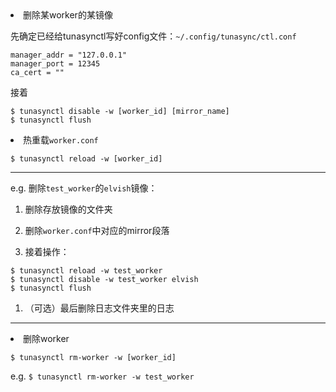 <li>删除某worker的某镜像

先确定已经给tunasynctl写好config文件：<code>~/.config/tunasync/ctl.conf</code>
<pre><code>manager_addr = "127.0.0.1"
manager_port = 12345
ca_cert = ""</code></pre>


接着
<pre><code>$ tunasynctl disable -w [worker_id] [mirror_name]
$ tunasynctl flush</code></pre>

<li>热重载<code>worker.conf</code>

<code>$ tunasynctl reload -w [worker_id]</code>

----

e.g. 删除<code>test_worker</code>的<code>elvish</code>镜像：

1. 删除存放镜像的文件夹

1. 删除<code>worker.conf</code>中对应的mirror段落

1. 接着操作：
<pre><code>$ tunasynctl reload -w test_worker
$ tunasynctl disable -w test_worker elvish
$ tunasynctl flush</code></pre>

1. （可选）最后删除日志文件夹里的日志
----

<li>删除worker

<code>$ tunasynctl rm-worker -w [worker_id]</code>

e.g. <code>$ tunasynctl rm-worker -w test_worker</code>

